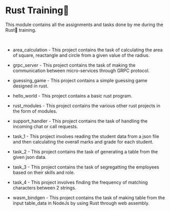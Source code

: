 # Rust Training🦀
This module contains all the assignments and tasks done by me during the Rust🦀 training.

<br>

- area_calculation - This project contains the task of calculating the area of square, reactangle and circle from a given value of the radius.

- grpc_server - This project contains the task of making the communication between micro-services through GRPC protocol.

- guessing_game - This project contains a simple guessing game designed in rust.
  
- hello_world - This project contains a basic rust program.
  
- rust_modules - This project contains the various other rust projects in the form of modules.
  
- support_handler - This project contains the task of handling the incoming chat or call requests.
  
- task_1 - This project involves reading the student data from a json file and then calculating the overall marks and grade for each student.
  
- task_2 - This project contains the task of generating a table from the given json data.
  
- task_3 - This project contains the task of segregatting the employees based on their skills and role.
  
- task_4 - This project involves finding the frequency of matching characters between 2 strings.
  
- wasm_bindgen - This project contains the task of making table from the input table_data in NodeJs by using Rust through web assembly.
  
